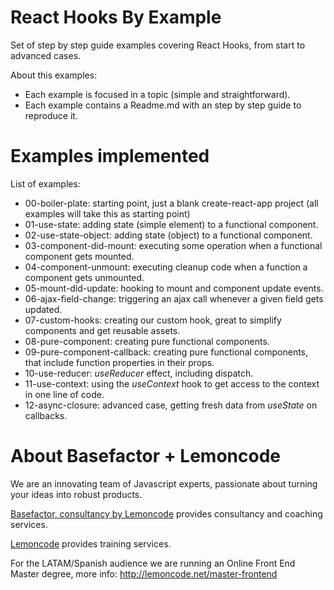 # React Hooks By Example

Set of step by step guide examples covering React Hooks, from start to advanced cases.

About this examples:
  - Each example is focused in a topic (simple and straightforward).
  - Each example contains a Readme.md with an step by step guide to reproduce it.

# Examples implemented

List of examples:
  - 00-boiler-plate: starting point, just a blank create-react-app project (all examples will take
  this as starting point)
  - 01-use-state: adding state (simple element) to a functional component.
  - 02-use-state-object: adding state (object) to a functional component.
  - 03-component-did-mount: executing some operation when a functional component gets mounted.
  - 04-component-unmount: executing cleanup code when a function a component gets unmounted.
  - 05-mount-did-update: hooking to mount and component update events.
  - 06-ajax-field-change: triggering an ajax call whenever a given field gets updated.
  - 07-custom-hooks: creating our custom hook, great to simplify components and get reusable assets.
  - 08-pure-component: creating pure functional components.
  - 09-pure-component-callback: creating pure functional components, that include function properties
  in their props.
  - 10-use-reducer: _useReducer_ effect, including dispatch.
  - 11-use-context: using the _useContext_ hook to get access to the context in one line of code.
  - 12-async-closure: advanced case, getting fresh data from _useState_ on callbacks.

# About Basefactor + Lemoncode

We are an innovating team of Javascript experts, passionate about turning your ideas into robust products.

[Basefactor, consultancy by Lemoncode](http://www.basefactor.com) provides consultancy and coaching services.

[Lemoncode](http://lemoncode.net/services/en/#en-home) provides training services.

For the LATAM/Spanish audience we are running an Online Front End Master degree, more info: http://lemoncode.net/master-frontend


